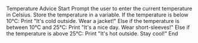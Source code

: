 Temperature Advice
Start
Prompt the user to enter the current temperature in Celsius.
Store the temperature in a variable.
If the temperature is below 10°C:
    Print "It's cold outside. Wear a jacket!"
Else if the temperature is between 10°C and 25°C:
    Print "It's a nice day. Wear short-sleeves!"
Else if the temperature is above 25°C:
    Print "It's hot outside. Stay cool!"
End